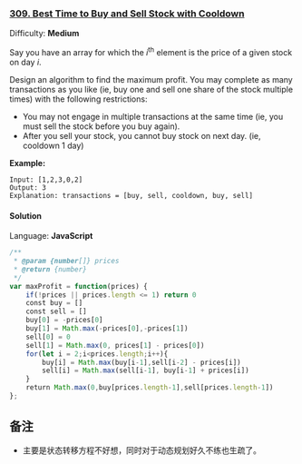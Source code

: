 ### [309\. Best Time to Buy and Sell Stock with Cooldown](https://leetcode.com/problems/best-time-to-buy-and-sell-stock-with-cooldown/)

Difficulty: **Medium**


Say you have an array for which the _i_<sup>th</sup> element is the price of a given stock on day _i_.

Design an algorithm to find the maximum profit. You may complete as many transactions as you like (ie, buy one and sell one share of the stock multiple times) with the following restrictions:

*   You may not engage in multiple transactions at the same time (ie, you must sell the stock before you buy again).
*   After you sell your stock, you cannot buy stock on next day. (ie, cooldown 1 day)

**Example:**

```
Input: [1,2,3,0,2]
Output: 3
Explanation: transactions = [buy, sell, cooldown, buy, sell]
```


#### Solution

Language: **JavaScript**

```javascript
/**
 * @param {number[]} prices
 * @return {number}
 */
var maxProfit = function(prices) {
    if(!prices || prices.length <= 1) return 0
    const buy = []
    const sell = []
    buy[0] = -prices[0]
    buy[1] = Math.max(-prices[0],-prices[1])
    sell[0] = 0
    sell[1] = Math.max(0, prices[1] - prices[0])
    for(let i = 2;i<prices.length;i++){
        buy[i] = Math.max(buy[i-1],sell[i-2] - prices[i])
        sell[i] = Math.max(sell[i-1], buy[i-1] + prices[i])
    }
    return Math.max(0,buy[prices.length-1],sell[prices.length-1])
};
```

## 备注
* 主要是状态转移方程不好想，同时对于动态规划好久不练也生疏了。
